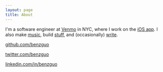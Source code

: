 ```yaml
---
layout: page
title: About
---
```


I'm a software engineer at [Venmo](https://venmo.com/) in NYC, where I work on the [iOS app](https://itunes.apple.com/us/app/venmo/id351727428?mt=8). I also make [music](/music), build [stuff](/projects), and (occasionally) [write](/writing).

[github.com/benzguo](https://github.com/benzguo)

[twitter.com/benzguo](https://twitter.com/benzguo)

[linkedin.com/in/benzguo](http://www.linkedin.com/in/benzguo)


